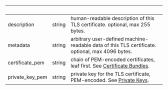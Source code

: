 <!-- Code generated for API Clients. DO NOT EDIT. -->

| &nbsp;          | &nbsp; | &nbsp;                                                                                                                                    |
| --------------- | ------ | ----------------------------------------------------------------------------------------------------------------------------------------- |
| description     | string | human-readable description of this TLS certificate. optional, max 255 bytes.                                                              |
| metadata        | string | arbitrary user-defined machine-readable data of this TLS certificate. optional, max 4096 bytes.                                           |
| certificate_pem | string | chain of PEM-encoded certificates, leaf first. See [Certificate Bundles](/http#certificate-chains). |
| private_key_pem | string | private key for the TLS certificate, PEM-encoded. See [Private Keys](/http#private-keys).           |
